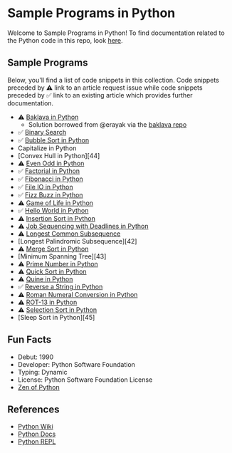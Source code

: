 # Sample Programs in Python

Welcome to Sample Programs in Python! To find documentation related to the Python 
code in this repo, look [here][trc-python-docs].

## Sample Programs

Below, you'll find a list of code snippets in this collection.
Code snippets preceded by :warning: link to an article request 
issue while code snippets preceded by :white_check_mark: link
to an existing article which provides further documentation.

- :warning: [Baklava in Python][baklava-article-issue]
  - Solution borrowed from @erayak via the [baklava repo][baklava-repo]
- :white_check_mark: [Binary Search][binary-search-article]
- :white_check_mark: [Bubble Sort in Python][bubble-sort-article]
- Capitalize in Python
- [Convex Hull in Python][44]
- :warning: [Even Odd in Python][even-odd-article-issue]
- :white_check_mark: [Factorial in Python][factorial-article]
- :white_check_mark: [Fibonacci in Python][fibonacci-article]
- :white_check_mark: [File IO in Python][file-io-article]
- :white_check_mark: [Fizz Buzz in Python][fizz-buzz-article]
- :warning: [Game of Life in Python][game-of-life-article-issue]
- :white_check_mark: [Hello World in Python][hello-world-article]
- :warning: [Insertion Sort in Python][insertion-sort-article-issue]
- :warning: [Job Sequencing with Deadlines in Python][job-sequencing-article-issue]
- :warning: [Longest Common Subsequence][lcs-article-issue]
- [Longest Palindromic Subsequence][42]
- :warning: [Merge Sort in Python][merge-sort-article-issue]
- [Minimum Spanning Tree][43]
- :warning: [Prime Number in Python][prime-number-article-issue]
- :warning: [Quick Sort in Python][quick-sort-article-issue]
- :warning: [Quine in Python][quine-article-issue]
- :white_check_mark: [Reverse a String in Python][reverse-a-string-article]
- :warning: [Roman Numeral Conversion in Python][roman-numeral-article-issue]
- :warning: [ROT-13 in Python][rot-13-article-issue]
- :warning: [Selection Sort in Python][selection-sort-article-issue]
- [Sleep Sort in Python][45]

## Fun Facts

- Debut: 1990
- Developer: Python Software Foundation
- Typing: Dynamic
- License: Python Software Foundation License
- [Zen of Python][zen-of-python]

## References

- [Python Wiki][python-wiki]
- [Python Docs][python-website]
- [Python REPL][python-online-repl]

[baklava-repo]: https://github.com/toturkmen/baklava
[python-online-repl]: https://repl.it/languages/python3
[python-website]: https://www.python.org/
[python-wiki]: https://en.wikipedia.org/wiki/Python_(programming_language)
[zen-of-python]: https://www.python.org/dev/peps/pep-0020/

[binary-search-article]: https://sample-programs.therenegadecoder.com/projects/binary-search/python/
[bubble-sort-article]: https://sample-programs.therenegadecoder.com/projects/bubble-sort/python/
[factorial-article]: https://sample-programs.therenegadecoder.com/projects/factorial/python/
[fibonacci-article]: https://sample-programs.therenegadecoder.com/projects/fibonacci/python/
[file-io-article]: https://therenegadecoder.com/code/file-io-in-python/
[fizz-buzz-article]: https://therenegadecoder.com/code/fizz-buzz-in-python/
[hello-world-article]: https://therenegadecoder.com/code/hello-world-in-python/
[reverse-a-string-article]: https://therenegadecoder.com/code/reverse-a-string-in-python/
[trc-python-docs]: https://sample-programs.therenegadecoder.com/languages/python/

[baklava-article-issue]: https://github.com/TheRenegadeCoder/sample-programs-website/issues/190
[even-odd-article-issue]: https://github.com/TheRenegadeCoder/sample-programs-website/issues/389
[game-of-life-article-issue]: https://github.com/TheRenegadeCoder/sample-programs-website/issues/237
[insertion-sort-article-issue]: https://github.com/TheRenegadeCoder/sample-programs-website/issues/114
[job-sequencing-article-issue]: https://github.com/TheRenegadeCoder/sample-programs-website/issues/70
[lcs-article-issue]: https://github.com/TheRenegadeCoder/sample-programs-website/issues/90
[merge-sort-article-issue]: https://github.com/TheRenegadeCoder/sample-programs-website/issues/113
[prime-number-article-issue]: https://github.com/TheRenegadeCoder/sample-programs-website/issues/112
[quick-sort-article-issue]: https://github.com/TheRenegadeCoder/sample-programs-website/issues/111
[quine-article-issue]: https://github.com/TheRenegadeCoder/sample-programs-website/issues/223
[roman-numeral-article-issue]: https://github.com/TheRenegadeCoder/sample-programs-website/issues/171
[rot-13-article-issue]: https://github.com/TheRenegadeCoder/sample-programs-website/issues/305
[selection-sort-article-issue]: https://github.com/TheRenegadeCoder/sample-programs-website/issues/110
